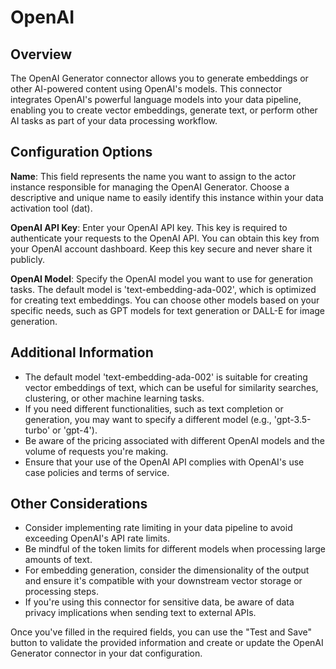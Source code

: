# OpenAI

## Overview

The OpenAI Generator connector allows you to generate embeddings or other AI-powered content using OpenAI's models. This connector integrates OpenAI's powerful language models into your data pipeline, enabling you to create vector embeddings, generate text, or perform other AI tasks as part of your data processing workflow.

## Configuration Options

**Name**: This field represents the name you want to assign to the actor instance responsible for managing the OpenAI Generator. Choose a descriptive and unique name to easily identify this instance within your data activation tool (dat).

**OpenAI API Key**: Enter your OpenAI API key. This key is required to authenticate your requests to the OpenAI API. You can obtain this key from your OpenAI account dashboard. Keep this key secure and never share it publicly.

**OpenAI Model**: Specify the OpenAI model you want to use for generation tasks. The default model is 'text-embedding-ada-002', which is optimized for creating text embeddings. You can choose other models based on your specific needs, such as GPT models for text generation or DALL-E for image generation.

## Additional Information

* The default model 'text-embedding-ada-002' is suitable for creating vector embeddings of text, which can be useful for similarity searches, clustering, or other machine learning tasks.
* If you need different functionalities, such as text completion or generation, you may want to specify a different model (e.g., 'gpt-3.5-turbo' or 'gpt-4').
* Be aware of the pricing associated with different OpenAI models and the volume of requests you're making.
* Ensure that your use of the OpenAI API complies with OpenAI's use case policies and terms of service.

## Other Considerations

* Consider implementing rate limiting in your data pipeline to avoid exceeding OpenAI's API rate limits.
* Be mindful of the token limits for different models when processing large amounts of text.
* For embedding generation, consider the dimensionality of the output and ensure it's compatible with your downstream vector storage or processing steps.
* If you're using this connector for sensitive data, be aware of data privacy implications when sending text to external APIs.

Once you've filled in the required fields, you can use the "Test and Save" button to validate the provided information and create or update the OpenAI Generator connector in your dat configuration.
